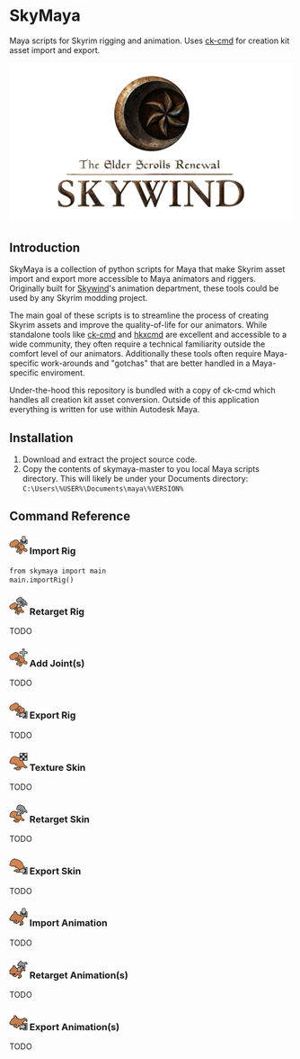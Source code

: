# SkyMaya
Maya scripts for Skyrim rigging and animation. Uses [ck-cmd](https://github.com/aerisarn/ck-cmd) for creation kit asset import and export.

![Skywind Logo](/images/TESR_full_alpha.png)

## Introduction
SkyMaya is a collection of python scripts for Maya that make Skyrim asset import and export more accessible to Maya animators and riggers. Originally built for [Skywind](https://tesrskywind.com/)'s animation department, these tools could be used by any Skyrim modding project.

The main goal of these scripts is to streamline the process of creating Skyrim assets and improve the quality-of-life for our animators. While standalone tools like [ck-cmd](https://github.com/aerisarn/ck-cmd) and [hkxcmd](https://github.com/figment/hkxcmd) are excellent and accessible to a wide community, they often require a technical familiarity outside the comfort level of our animators. Additionally these tools often require Maya-specific work-arounds and "gotchas" that are better handled in a Maya-specific enviroment.

Under-the-hood this repository is bundled with a copy of ck-cmd which handles all creation kit asset conversion. Outside of this application everything is written for use within Autodesk Maya.

## Installation
1. Download and extract the project source code.
2. Copy the contents of skymaya-master to you local Maya scripts directory. This will likely be under your Documents directory: `C:\Users\%USER%\Documents\maya\%VERSION%`

## Command Reference

### ![Import Rig Icon](/icons/importrig.png) Import Rig

```
from skymaya import main
main.importRig()
```

### ![Retarget Rig Icon](/icons/retargetrig.png) Retarget Rig

TODO

### ![Add Joint Icon](/icons/addskeleton.png) Add Joint(s)

TODO

### ![Export Rig Icon](/icons/exportrig.png) Export Rig

TODO

### ![Texture Skin Icon](/icons/textureskin.png) Texture Skin

TODO

### ![Retarget Skin Icon](/icons/retargetskin.png) Retarget Skin

TODO

### ![Export Skin Icon](/icons/exportskin.png) Export Skin

TODO

### ![Import Animation Icon](/icons/importanim.png) Import Animation

TODO

### ![Retarget Animation Icon](/icons/retargetanim.png) Retarget Animation(s)

TODO

### ![Export Animation Icon](/icons/exportanim.png) Export Animation(s)

TODO



